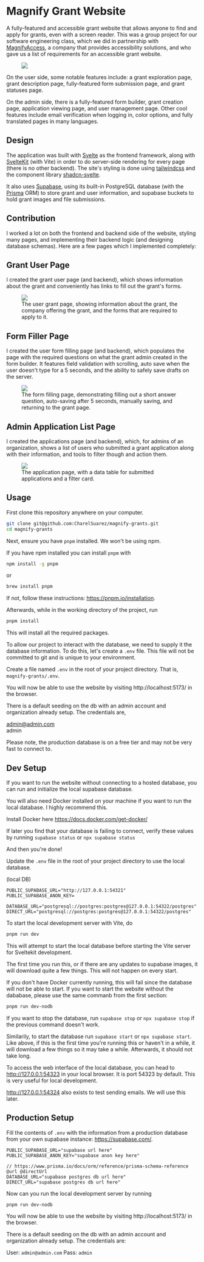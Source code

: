 # Magnify Grant Website

A fully-featured and accessible grant website that allows anyone to find and apply for grants, even with a screen reader. This was a group project for our software engineering class, which we did in partnership with [MagnifyAccess](https://www.magnifyaccess.ai/), a company that provides accessibility solutions, and who gave us a list of requirements for an accessible grant website.

<figure>
  <img src="images/home.png"/>
</figure>


On the user side, some notable features include: a grant exploration page, grant description page, fully-featured form submission page, and grant statuses page.

On the admin side, there is a fully-featured form builder, grant creation page, application viewing page, and user management page. Other cool features include email verification when logging in, color options, and fully translated pages in many languages.

## Design

The application was built with [Svelte](https://svelte.dev/) as the frontend framework, along with [SvelteKit](https://kit.svelte.dev/) (with Vite) in order to do server-side rendering for every page (there is no other backend). The site's styling is done using [tailwindcss](https://tailwindcss.com/) and the component library [shadcn-svelte](https://www.shadcn-svelte.com/).

It also uses [Supabase](https://supabase.com/), using its built-in PostgreSQL database (with the [Prisma](https://www.prisma.io/) ORM) to store grant and user information, and supabase buckets to hold grant images and file submissions.

## Contribution

I worked a lot on both the frontend and backend side of the website, styling many pages, and implementing their backend logic (and designing database schemas). Here are a few pages which I implemented completely:

## Grant User Page

I created the grant user page (and backend), which shows information about the grant and conveniently has links to fill out the grant's forms.

<figure>
  <img src="images/grant.png"/>
  <figcaption>The user grant page, showing information about the grant, the company offering the grant, and the forms that are required to apply to it.</figcaption>
</figure>

## Form Filler Page

I created the user form filling page (and backend), which populates the page with the required questions on what the grant admin created in the form builder. It features field validation with scrolling, auto save when the user doesn't type for a 5 seconds, and the ability to safely save drafts on the server.

<figure>
  <img src="images/form.gif"/>
  <figcaption>The form filling page, demonstrating filling out a short answer question, auto-saving after 5 seconds, manually saving, and returning to the grant page.</figcaption>
</figure>

## Admin Application List Page

I created the applications page (and backend), which, for admins of an organization, shows a list of users who submitted a grant application along with their information, and tools to filter though and action them.

<figure>
  <img src="images/applications.png"/>
  <figcaption>The application page, with a data table for submitted applications and a filter card.</figcaption>
</figure>

## Usage

First clone this repository anywhere on your computer.

```sh
git clone git@github.com:CharelSuarez/magnify-grants.git
cd magnify-grants
```

Next, ensure you have `pnpm` installed. We won't be using npm.

If you have npm installed you can install `pnpm` with

```sh
npm install -g pnpm
```

or

```sh
brew install pnpm
```

If not, follow these instructions: https://pnpm.io/installation.

Afterwards, while in the working directory of the project, run

```sh
pnpm install
```

This will install all the required packages.

To allow our project to interact with the database, we need to supply it the database information. To do this, let's create a `.env` file. This file will not be committed to git and is unique to your environment.

Create a file named `.env` in the root of your project directory. That is, `magnify-grants/.env`.

You will now be able to use the website by visiting http://localhost:5173/ in the browser.

There is a default seeding on the db with an admin account and organization already setup. The credentials are,

admin@admin.com  
admin

Please note, the production database is on a free tier and may not be very fast to connect to.

## Dev Setup

If you want to run the website without connecting to a hosted database, you can run and initialize the local supabase database.

You will also need Docker installed on your machine if you want to run the local database. I highly recommend this.

Install Docker here https://docs.docker.com/get-docker/

If later you find that your database is failing to connect, verify these values by running `supabase status` or `npx supabase status`

And then you're done!

Update the `.env` file in the root of your project directory to use the local database.

(local DB)

```
PUBLIC_SUPABASE_URL="http://127.0.0.1:54321"
PUBLIC_SUPABASE_ANON_KEY=

DATABASE_URL="postgresql://postgres:postgres@127.0.0.1:54322/postgres"
DIRECT_URL="postgresql://postgres:postgres@127.0.0.1:54322/postgres"
```

To start the local development server with Vite, do

```sh
pnpm run dev
```

This will attempt to start the local database before starting the Vite server for Sveltekit development.

The first time you run this, or if there are any updates to supabase images, it will download quite a few things. This will not happen on every start.

If you don't have Docker currently running, this will fail since the database will not be able to start. If you want to start the website without the dababase, please use the same commanb from the first section:

```sh
pnpm run dev-nodb
```

If you want to stop the database, run `supabase stop` or `npx supabase stop` if the previous command doesn't work.

Similarily, to start the database run `supabase start` or `npx supabase start`. Like above, if this is the first time you're running this or haven't in a while, it will download a few things so it may take a while. Afterwards, it should not take long.

To access the web interface of the local database, you can head to http://127.0.0.1:54323 in your local browser. It is port 54323 by default. This is very useful for local development.

http://127.0.0.1:54324 also exists to test sending emails. We will use this later.

## Production Setup

Fill the contents of `.env` with the information from a production database from your own supabase instance: https://supabase.com/.

```
PUBLIC_SUPABASE_URL="supabase url here"
PUBLIC_SUPABASE_ANON_KEY="supabase anon key here"

// https://www.prisma.io/docs/orm/reference/prisma-schema-reference @url @directUrl
DATABASE_URL="supabase postgres db url here"
DIRECT_URL="supabase postgres db url here"
```

Now can you run the local development server by running

```sh
pnpm run dev-nodb
```

You will now be able to use the website by visiting http://localhost:5173/ in the browser.

There is a default seeding on the db with an admin account and organization already setup. The credentials are:

User: `admin@admin.com`
Pass: `admin`